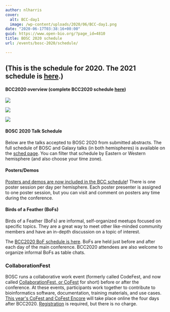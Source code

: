 ```yaml
---
author: nlharris
cover:
  alt: BCC-day1
  image: /wp-content/uploads/2020/06/BCC-day1.png
date: "2020-06-17T03:38:16+00:00"
guid: https://www.open-bio.org/?page_id=4810
title: BOSC 2020 schedule
url: /events/bosc-2020/schedule/

---
```

## (This is the schedule for 2020. The 2021 schedule is [here](/events/bosc-2021/bosc-2021-schedule/).)

#### BCC2020 overview (complete BCC2020 schedule [here](https://bcc2020.sched.com/))

![](/wp-content/uploads/2020/06/Screen-Shot-2020-06-20-at-5.40.19-PM.png)

![](/wp-content/uploads/2020/06/Screen-Shot-2020-06-23-at-4.41.27-PM.png)

![](/wp-content/uploads/2020/06/Screen-Shot-2020-06-20-at-5.41.09-PM.png)

#### BOSC 2020 Talk Schedule

Below are the talks accepted to BOSC 2020 from submitted abstracts. The full schedule of BOSC and Galaxy talks (in both hemispheres) is available on the [sched page](https://bcc2020.sched.com/). You can filter that schedule by Eastern or Western hemisphere (and also choose your time zone).

#### Posters/Demos

 [Posters and demos are now included in the BCC schedule](https://bcc2020.sched.com/overview/subject/Poster-Demo)! There is one poster session per day per hemisphere. Each poster presenter is assigned to one poster session, but you can visit and comment on posters any time during the conference.

#### Birds of a Feather (BoFs)

Birds of a Feather (BoFs) are informal, self-organized meetups focused on specific topics. They are a great way to meet other like-minded community members and have an in-depth discussion on a topic of interest.

The [BCC2020 BoF schedule is here](https://bcc2020.sched.com/overview/subject/BoF). BoFs are held just before and after each day of the main conference. BCC2020 attendees are also welcome to organize informal BoFs as table chats.

### CollaborationFest

BOSC runs a collaborative work event (formerly called CodeFest, and now called [CollaborationFest, or CoFest](/events/bosc/collaborationfest/) for short) before or after the conference. At these events, participants work together to contribute to bioinformatics software, documentation, training materials, and use cases. [This year's CoFest and CoFest Encore](/events/bosc/collaborationfest/) will take place online the four days after BCC2020. [Registration](https://bcc2020.github.io/Registration/) is required, but there is no charge.
